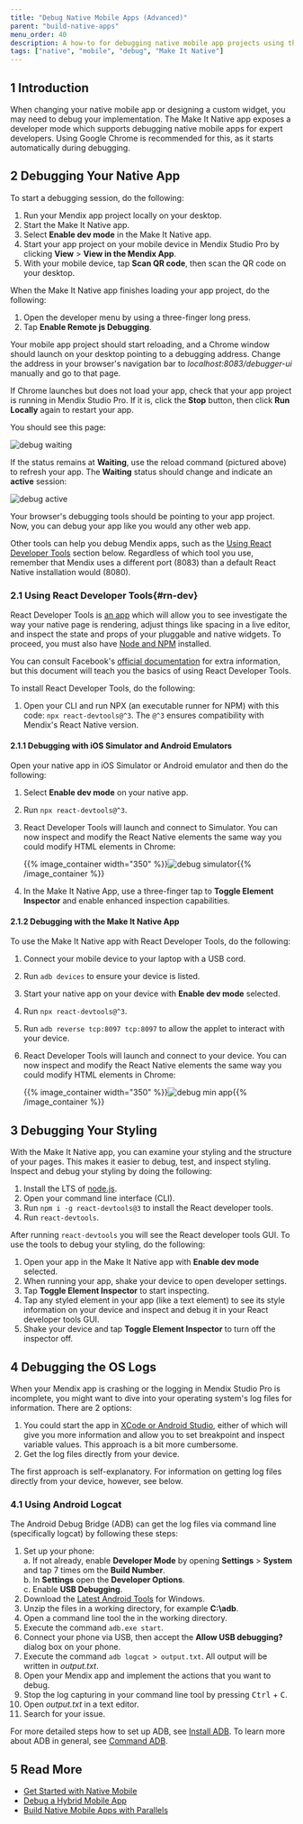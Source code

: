 ```yaml
---
title: "Debug Native Mobile Apps (Advanced)"
parent: "build-native-apps"
menu_order: 40
description: A how-to for debugging native mobile app projects using the Make It Native app.
tags: ["native", "mobile", "debug", "Make It Native"]
---
```


## 1 Introduction

When changing your native mobile app or designing a custom widget, you may need to debug your implementation. The Make It Native app exposes a developer mode which supports debugging native mobile apps for expert developers. Using Google Chrome is recommended for this, as it starts automatically during debugging.

## 2 Debugging Your Native App

To start a debugging session, do the following:

1. Run your Mendix app project locally on your desktop.
2. Start the Make It Native app.
3. Select **Enable dev mode** in the Make It Native app.
4. Start your app project on your mobile device in Mendix Studio Pro by clicking **View** > **View in the Mendix App**.
5. With your mobile device, tap **Scan QR code**, then scan the QR code on your desktop.

When the Make It Native app finishes loading your app project, do the following:

1. Open the developer menu by using a three-finger long press.
2.  Tap **Enable Remote js Debugging**.

Your mobile app project should start reloading, and a Chrome window should launch on your desktop pointing to a debugging address. Change the address in your browser's navigation bar to *localhost:8083/debugger-ui* manually and go to that page.

If Chrome launches but does not load your app, check that your app project is running in Mendix Studio Pro. If it is, click the **Stop** button, then click **Run Locally** again to restart your app. 

You should see this page:

![debug waiting](attachments/native-debug/debug-waiting.png)

If the status remains at **Waiting**, use the reload command (pictured above) to refresh your app. The **Waiting** status should change and indicate an **active** session:

![debug active](attachments/native-debug/debug-active.png)

Your browser's debugging tools should be pointing to your app project. Now, you can debug your app like you would any other web app. 

Other tools can help you debug Mendix apps, such as the [Using React Developer Tools](#rn-dev) section below. Regardless of which tool you use, remember that Mendix uses a different port (8083) than a default React Native installation would (8080).

### 2.1 Using React Developer Tools{#rn-dev}

React Developer Tools is [an app](https://github.com/facebook/react/tree/master/packages/react-devtools) which will allow you to see investigate the way your native page is rendering, adjust things like spacing in a live editor, and inspect the state and props of your pluggable and native widgets. To proceed, you must also have [Node and NPM](https://nodejs.org/en/download/) installed.

You can consult Facebook's [official documentation](https://reactnative.dev/docs/debugging) for extra information, but this document will teach you the basics of using React Developer Tools. 

To install React Developer Tools, do the following:

1. Open your CLI and run NPX (an executable runner for NPM) with this code: `npx react-devtools@^3`. The `@^3` ensures compatibility with Mendix's React Native version.

#### 2.1.1 Debugging with iOS Simulator and Android Emulators

Open your native app in iOS Simulator or Android emulator and then do the following:

1. Select **Enable dev mode** on your native app.
2. Run `npx react-devtools@^3`.
3.  React Developer Tools will launch and connect to Simulator. You can now inspect and modify the React Native elements the same way you could modify HTML elements in Chrome:

	{{% image_container width="350" %}}![debug simulator](attachments/native-debug/simulator-rn-dev.png){{% /image_container %}}
	
4. In the Make It Native App, use a three-finger tap to **Toggle Element Inspector** and enable enhanced inspection capabilities.

#### 2.1.2 Debugging with the Make It Native App

To use the Make It Native app with React Developer Tools, do the following: 

1. Connect your mobile device to your laptop with a USB cord.
2. Run `adb devices` to ensure your device is listed.
3. Start your native app on your device with **Enable dev mode** selected.
4. Run `npx react-devtools@^3`.
5. Run `adb reverse tcp:8097 tcp:8097` to allow the applet to interact  with your device.
6. React Developer Tools will launch and connect to your device. You can now inspect and modify the React Native elements the same way you could modify HTML elements in Chrome:

	{{% image_container width="350" %}}![debug min app](attachments/native-debug/min-app-rn-devtools.png){{% /image_container %}}

## 3 Debugging Your Styling

With the Make It Native app, you can examine your styling and the structure of your pages. This makes it easier to debug, test, and inspect styling. Inspect and debug your styling by doing the following:

1. Install the LTS of [node.js](https://nodejs.org/en/).
2. Open your command line interface (CLI).
3. Run `npm i -g react-devtools@3` to install the React developer tools.
4. Run `react-devtools`.

After running `react-devtools` you will see the React developer tools GUI. To use the tools to debug your styling, do the following:

1. Open your app in the Make It Native app with **Enable dev mode** selected.
2. When running your app, shake your device to open developer settings.
3. Tap **Toggle Element Inspector** to start inspecting. 
4. Tap any styled element in your app (like a text element) to see its style information on your device and inspect and debug it in your React developer tools GUI.
5. Shake your device and tap **Toggle Element Inspector** to turn off the inspector off.

## 4 Debugging the OS Logs

When your Mendix app is crashing or the logging in Mendix Studio Pro is incomplete, you might want to dive into your operating system's log files for information. There are 2 options:

1. You could start the app in [XCode or Android Studio](/howto/mobile/native-build-locally#building-app-project), either of which will give you more information and allow you to set breakpoint and inspect variable values. This approach is a bit more cumbersome. 
1. Get the log files directly from your device.

The first approach is self-explanatory. For information on getting log files directly from your device, however, see below.

### 4.1 Using Android Logcat

The Android Debug Bridge (ADB) can get the log files via command line (specifically logcat) by following these steps:

1.  Set up your phone:<br />
	a. If not already, enable **Developer Mode** by opening **Settings** > **System** and tap 7 times om the **Build Number**.<br />
	b. In **Settings** open the **Developer Options**.<br />
	c. Enable **USB Debugging**.
1. Download the [Latest Android Tools](https://dl.google.com/android/repository/platform-tools-latest-windows.zip) for Windows.
1. Unzip the files in a working directory, for example **C:\adb**.
1. Open a command line tool the in the working directory.
1. Execute the command `adb.exe start`.
1. Connect your phone via USB, then accept the **Allow USB debugging?** dialog box on your phone.
1. Execute the command `adb logcat > output.txt`. All output will be written in *output.txt*.
1. Open your Mendix app and implement the actions that you want to debug.
1. Stop the log capturing in your command line tool by pressing <kbd>Ctrl</kbd> + <kbd>C</kbd>.
1. Open *output.txt* in a text editor.
1. Search for your issue.

For more detailed steps how to set up ADB, see [Install ADB](https://www.xda-developers.com/install-adb-windows-macos-linux/). To learn more about ADB in general, see [Command ADB](https://developer.android.com/studio/command-line/adb).

## 5 Read More

* [Get Started with Native Mobile](getting-started-with-native-mobile)
* [Debug a Hybrid Mobile App](debug-a-mobile-app)
* [Build Native Mobile Apps with Parallels](using-mendix-studio-pro-on-a-mac)

